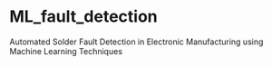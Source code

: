 # ML_fault_detection
Automated Solder Fault Detection in Electronic Manufacturing using Machine Learning Techniques
